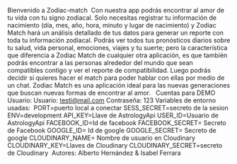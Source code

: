 Bienvenido a Zodiac-match
​
Con nuestra app podrás encontrar al amor de tu vida con tu signo zodiacal. Solo necesitas registrar tu información de nacimiento (día, mes, año, hora, minuto y lugar de nacimiento) y Zodiac Match hará un análisis detallado de tus datos para generar un reporte con toda tu información zodiacal. Podrás ver
todos tus pronósticos diarios sobre tu salud, vida personal, emociones, viajes y tu suerte; pero la característica que diferencia a Zodiac Match de cualquier otra aplicación, es que también podrás encontrar a las personas alrededor del mundo que sean compatibles contigo y ver el reporte de compatibilidad. Luego podrás decidir si quieres hacer el match para poder hablar con ellas por medio de un chat. Zodiac Match es una aplicación ideal para las nuevas generaciones que buscan nuevas formas de encontrar al amor.
​
​
Cuentas para DEMO
Usuario:
Usuario: testi@mail.com
Contraseña: 123
​
Variables de entorno usadas:
​
PORT=puerto local a conectar
SESS_SECRET=secreto de la sesion
ENV=development
API_KEY=Llave de AstrologyApi
USER_ID=Usuario de AstrologyApi
FACEBOOK_ID=Id de facebook
FACEBOOK_SECRET= Secreto de Facebook
GOOGLE_ID= Id de google
GOOGLE_SECRET= Secreto de google
CLOUDINARY_NAME= Nombre de usuario en Cloudinary
CLOUDINARY_KEY=Llaves de Cloudinary
CLOUDINARY_SECRET=secreto de Cloudinary
​
Autores:
Alberto Hernández & Isabel Ferrara
